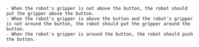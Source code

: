 
    - When the robot's gripper is not above the button, the robot should put the gripper above the button.
    - When the robot's gripper is above the button and the robot's gripper is not around the button, the robot should put the gripper around the button.
    - When the robot's gripper is around the button, the robot should push the button.